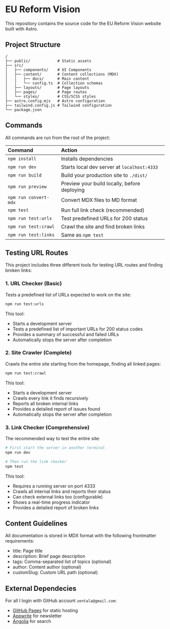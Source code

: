 # EU Reform Vision

This repository contains the source code for the EU Reform Vision website built with Astro.

## Project Structure

```tree
/
├── public/            # Static assets
├── src/
│   ├── components/    # UI Components
│   ├── content/       # Content collections (MDX)
│   │   ├── docs/      # Main content
│   │   └── config.ts  # Collection schemas
│   ├── layouts/       # Page layouts
│   ├── pages/         # Page routes
│   └── styles/        # CSS/SCSS styles
├── astro.config.mjs   # Astro configuration
├── tailwind.config.js # Tailwind configuration
└── package.json
```

## Commands

All commands are run from the root of the project:

| Command                | Action                                           |
| :--------------------- | :----------------------------------------------- |
| `npm install`          | Installs dependencies                            |
| `npm run dev`          | Starts local dev server at `localhost:4333`      |
| `npm run build`        | Build your production site to `./dist/`          |
| `npm run preview`      | Preview your build locally, before deploying     |
| `npm run convert-mdx`  | Convert MDX files to MD format                   |
| `npm test`             | Run full link check (recommended)                |
| `npm run test:urls`    | Test predefined URLs for 200 status              |
| `npm run test:crawl`   | Crawl the site and find broken links             |
| `npm run test:links`   | Same as `npm test`                               |

## Testing URL Routes

This project includes three different tools for testing URL routes and finding broken links:

### 1. URL Checker (Basic)

Tests a predefined list of URLs expected to work on the site:

```bash
npm run test:urls
```

This tool:

- Starts a development server
- Tests a predefined list of important URLs for 200 status codes
- Provides a summary of successful and failed URLs
- Automatically stops the server after completion

### 2. Site Crawler (Complete)

Crawls the entire site starting from the homepage, finding all linked pages:

```bash
npm run test:crawl
```

This tool:

- Starts a development server
- Crawls every link it finds recursively
- Reports all broken internal links
- Provides a detailed report of issues found
- Automatically stops the server after completion

### 3. Link Checker (Comprehensive)

The recommended way to test the entire site:

```bash
# First start the server in another terminal
npm run dev

# Then run the link checker
npm test
```

This tool:

- Requires a running server on port 4333
- Crawls all internal links and reports their status
- Can check external links too (configurable)
- Shows a real-time progress indicator
- Provides a detailed report of broken links

## Content Guidelines

All documentation is stored in MDX format with the following frontmatter requirements:

- title: Page title
- description: Brief page description
- tags: Comma-separated list of topics (optional)
- author: Content author (optional)
- customSlug: Custom URL path (optional)

## External Dependecies

For all I login with GitHub account `zentala@gmail.com`:

- [GitHub Pages](https://github.com/zentala/zentala.eu/settings/pages) for static hosting
- [Appwrite](https://cloud.appwrite.io/console/project-eu/overview/platforms) for newsletter
- [Angolia](https://dashboard.algolia.com/apps/N0RZJY4T6S/dashboard) for search
